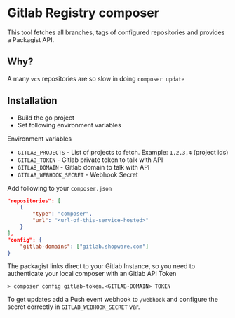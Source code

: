# Gitlab Registry composer

This tool fetches all branches, tags of configured repositories and provides a Packagist API.

## Why?

A many `vcs` repositories are so slow in doing `composer update`

## Installation

- Build the go project
- Set following environment variables

Environment variables

- `GITLAB_PROJECTS` - List of projects to fetch. Example: `1,2,3,4` (project ids)
- `GITLAB_TOKEN` - Gitlab private token to talk with API
- `GITLAB_DOMAIN` - Gitlab domain to talk with API
- `GITLAB_WEBHOOK_SECRET` - Webhook Secret

Add following to your `composer.json`

```json
"repositories": [
    {
        "type": "composer",
        "url": "<url-of-this-service-hosted>"
    }
],
"config": {
    "gitlab-domains": ["gitlab.shopware.com"]
}
```

The packagist links direct to your Gitlab Instance, so you need to authenticate your local composer with an Gitlab API Token

```shell
> composer config gitlab-token.<GITLAB-DOMAIN> TOKEN
```

To get updates add a Push event webhook to `/webhook` and configure the secret correctly in `GITLAB_WEBHOOK_SECRET` var.
